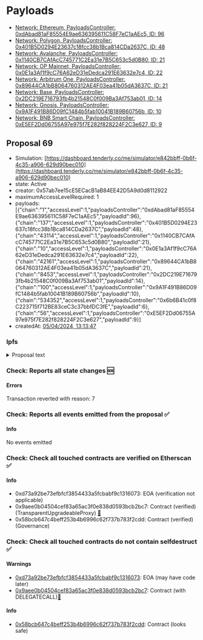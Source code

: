 # Payloads

- [Network: Ethereum, PayloadsController: 0xdAbad81aF85554E9ae636395611C58F7eC1aAEc5, ID: 96](/reports/payloads/1/0xdAbad81aF85554E9ae636395611C58F7eC1aAEc5/96.md)
- [Network: Polygon, PayloadsController: 0x401B5D0294E23637c18fcc38b1Bca814CDa2637C, ID: 48](/reports/payloads/137/0x401B5D0294E23637c18fcc38b1Bca814CDa2637C/48.md)
- [Network: Avalanche, PayloadsController: 0x1140CB7CAfAcC745771C2Ea31e7B5C653c5d0B80, ID: 21](/reports/payloads/43114/0x1140CB7CAfAcC745771C2Ea31e7B5C653c5d0B80/21.md)
- [Network: OP Mainnet, PayloadsController: 0x0E1a3Af1f9cC76A62eD31eDedca291E63632e7c4, ID: 22](/reports/payloads/10/0x0E1a3Af1f9cC76A62eD31eDedca291E63632e7c4/22.md)
- [Network: Arbitrum One, PayloadsController: 0x89644CA1bB8064760312AE4F03ea41b05dA3637C, ID: 21](/reports/payloads/42161/0x89644CA1bB8064760312AE4F03ea41b05dA3637C/21.md)
- [Network: Base, PayloadsController: 0x2DC219E716793fb4b21548C0f009Ba3Af753ab01, ID: 14](/reports/payloads/8453/0x2DC219E716793fb4b21548C0f009Ba3Af753ab01/14.md)
- [Network: Gnosis, PayloadsController: 0x9A1F491B86D09fC1484b5fab10041B189B60756b, ID: 10](/reports/payloads/100/0x9A1F491B86D09fC1484b5fab10041B189B60756b/10.md)
- [Network: BNB Smart Chain, PayloadsController: 0xE5EF2Dd06755A97e975f7E282f828224F2C3e627, ID: 9](/reports/payloads/56/0xE5EF2Dd06755A97e975f7E282f828224F2C3e627/9.md)

## Proposal 69

- Simulation: [https://dashboard.tenderly.co/me/simulator/e842bbff-0b6f-4c35-a906-629d90bec010](https://dashboard.tenderly.co/me/simulator/e842bbff-0b6f-4c35-a906-629d90bec010)
- state: Active
- creator: 0x57ab7ee15cE5ECacB1aB84EE42D5A9d0d8112922
- maximumAccessLevelRequired: 1
- payloads: [{"chain":"1","accessLevel":1,"payloadsController":"0xdAbad81aF85554E9ae636395611C58F7eC1aAEc5","payloadId":96},{"chain":"137","accessLevel":1,"payloadsController":"0x401B5D0294E23637c18fcc38b1Bca814CDa2637C","payloadId":48},{"chain":"43114","accessLevel":1,"payloadsController":"0x1140CB7CAfAcC745771C2Ea31e7B5C653c5d0B80","payloadId":21},{"chain":"10","accessLevel":1,"payloadsController":"0x0E1a3Af1f9cC76A62eD31eDedca291E63632e7c4","payloadId":22},{"chain":"42161","accessLevel":1,"payloadsController":"0x89644CA1bB8064760312AE4F03ea41b05dA3637C","payloadId":21},{"chain":"8453","accessLevel":1,"payloadsController":"0x2DC219E716793fb4b21548C0f009Ba3Af753ab01","payloadId":14},{"chain":"100","accessLevel":1,"payloadsController":"0x9A1F491B86D09fC1484b5fab10041B189B60756b","payloadId":10},{"chain":"534352","accessLevel":1,"payloadsController":"0x6b6B41c0f8C223715f712BE83ceC3c37bbfDC3fE","payloadId":6},{"chain":"56","accessLevel":1,"payloadsController":"0xE5EF2Dd06755A97e975f7E282f828224F2C3e627","payloadId":9}]
- createdAt: [05/04/2024, 13:13:47](https://etherscan.io/tx/0x32c55df59c85555c3ac976899c489c976d0e1647f898053808eb1b2f9e14b93b)

### Ipfs

<details>
  <summary>Proposal text</summary>
  
  
## Simple Summary

A proposal to increase stablecoin Interest Rate parameters across all Aave deployments.

## Motivation

To adapt to the current market conditions and optimize the utilization of stablecoins on Aave, we propose to update the Interest Rate parameters of stablecoins across all Aave deployments.

This will help to maintain the competitiveness of Aave's stablecoin markets and ensure that the interest rates are aligned with the market conditions.

This will also increase Aave DAO revenue by increasing the utilization of stablecoins and cost of borrowing them.

## Specification

This AIP update the Slope1 parameters of Aave stablecoins to 12% Bridged USDC is raised to 13% to enable native USDC a competitive advantage. It also increase the uOptimal parameter of DAI, USDC & USDT assets to 92% on Aave V3 Ethereum.

## References

- Implementation: [AaveV2Ethereum](https://github.com/bgd-labs/aave-proposals-v3/blob/0c854761280d75cb92e4218a43e7997c205f03d3/src/20240404_Multi_StablecoinIRUpdates/AaveV2Ethereum_StablecoinIRUpdates_20240404.sol), [AaveV2Polygon](https://github.com/bgd-labs/aave-proposals-v3/blob/0c854761280d75cb92e4218a43e7997c205f03d3/src/20240404_Multi_StablecoinIRUpdates/AaveV2Polygon_StablecoinIRUpdates_20240404.sol), [AaveV2Avalanche](https://github.com/bgd-labs/aave-proposals-v3/blob/0c854761280d75cb92e4218a43e7997c205f03d3/src/20240404_Multi_StablecoinIRUpdates/AaveV2Avalanche_StablecoinIRUpdates_20240404.sol), [AaveV3Ethereum](https://github.com/bgd-labs/aave-proposals-v3/blob/0c854761280d75cb92e4218a43e7997c205f03d3/src/20240404_Multi_StablecoinIRUpdates/AaveV3Ethereum_StablecoinIRUpdates_20240404.sol), [AaveV3Polygon](https://github.com/bgd-labs/aave-proposals-v3/blob/0c854761280d75cb92e4218a43e7997c205f03d3/src/20240404_Multi_StablecoinIRUpdates/AaveV3Polygon_StablecoinIRUpdates_20240404.sol), [AaveV3Avalanche](https://github.com/bgd-labs/aave-proposals-v3/blob/0c854761280d75cb92e4218a43e7997c205f03d3/src/20240404_Multi_StablecoinIRUpdates/AaveV3Avalanche_StablecoinIRUpdates_20240404.sol), [AaveV3Optimism](https://github.com/bgd-labs/aave-proposals-v3/blob/0c854761280d75cb92e4218a43e7997c205f03d3/src/20240404_Multi_StablecoinIRUpdates/AaveV3Optimism_StablecoinIRUpdates_20240404.sol), [AaveV3Arbitrum](https://github.com/bgd-labs/aave-proposals-v3/blob/0c854761280d75cb92e4218a43e7997c205f03d3/src/20240404_Multi_StablecoinIRUpdates/AaveV3Arbitrum_StablecoinIRUpdates_20240404.sol), [AaveV3Base](https://github.com/bgd-labs/aave-proposals-v3/blob/0c854761280d75cb92e4218a43e7997c205f03d3/src/20240404_Multi_StablecoinIRUpdates/AaveV3Base_StablecoinIRUpdates_20240404.sol), [AaveV3Gnosis](https://github.com/bgd-labs/aave-proposals-v3/blob/0c854761280d75cb92e4218a43e7997c205f03d3/src/20240404_Multi_StablecoinIRUpdates/AaveV3Gnosis_StablecoinIRUpdates_20240404.sol), [AaveV3Scroll](https://github.com/bgd-labs/aave-proposals-v3/blob/0c854761280d75cb92e4218a43e7997c205f03d3/src/20240404_Multi_StablecoinIRUpdates/AaveV3Scroll_StablecoinIRUpdates_20240404.sol), [AaveV3BNB](https://github.com/bgd-labs/aave-proposals-v3/blob/0c854761280d75cb92e4218a43e7997c205f03d3/src/20240404_Multi_StablecoinIRUpdates/AaveV3BNB_StablecoinIRUpdates_20240404.sol)
- Tests: [AaveV2Ethereum](https://github.com/bgd-labs/aave-proposals-v3/blob/0c854761280d75cb92e4218a43e7997c205f03d3/src/20240404_Multi_StablecoinIRUpdates/AaveV2Ethereum_StablecoinIRUpdates_20240404.t.sol), [AaveV2Polygon](https://github.com/bgd-labs/aave-proposals-v3/blob/0c854761280d75cb92e4218a43e7997c205f03d3/src/20240404_Multi_StablecoinIRUpdates/AaveV2Polygon_StablecoinIRUpdates_20240404.t.sol), [AaveV2Avalanche](https://github.com/bgd-labs/aave-proposals-v3/blob/0c854761280d75cb92e4218a43e7997c205f03d3/src/20240404_Multi_StablecoinIRUpdates/AaveV2Avalanche_StablecoinIRUpdates_20240404.t.sol), [AaveV3Ethereum](https://github.com/bgd-labs/aave-proposals-v3/blob/0c854761280d75cb92e4218a43e7997c205f03d3/src/20240404_Multi_StablecoinIRUpdates/AaveV3Ethereum_StablecoinIRUpdates_20240404.t.sol), [AaveV3Polygon](https://github.com/bgd-labs/aave-proposals-v3/blob/0c854761280d75cb92e4218a43e7997c205f03d3/src/20240404_Multi_StablecoinIRUpdates/AaveV3Polygon_StablecoinIRUpdates_20240404.t.sol), [AaveV3Avalanche](https://github.com/bgd-labs/aave-proposals-v3/blob/0c854761280d75cb92e4218a43e7997c205f03d3/src/20240404_Multi_StablecoinIRUpdates/AaveV3Avalanche_StablecoinIRUpdates_20240404.t.sol), [AaveV3Optimism](https://github.com/bgd-labs/aave-proposals-v3/blob/0c854761280d75cb92e4218a43e7997c205f03d3/src/20240404_Multi_StablecoinIRUpdates/AaveV3Optimism_StablecoinIRUpdates_20240404.t.sol), [AaveV3Arbitrum](https://github.com/bgd-labs/aave-proposals-v3/blob/0c854761280d75cb92e4218a43e7997c205f03d3/src/20240404_Multi_StablecoinIRUpdates/AaveV3Arbitrum_StablecoinIRUpdates_20240404.t.sol), [AaveV3Base](https://github.com/bgd-labs/aave-proposals-v3/blob/0c854761280d75cb92e4218a43e7997c205f03d3/src/20240404_Multi_StablecoinIRUpdates/AaveV3Base_StablecoinIRUpdates_20240404.t.sol), [AaveV3Gnosis](https://github.com/bgd-labs/aave-proposals-v3/blob/0c854761280d75cb92e4218a43e7997c205f03d3/src/20240404_Multi_StablecoinIRUpdates/AaveV3Gnosis_StablecoinIRUpdates_20240404.t.sol), [AaveV3Scroll](https://github.com/bgd-labs/aave-proposals-v3/blob/0c854761280d75cb92e4218a43e7997c205f03d3/src/20240404_Multi_StablecoinIRUpdates/AaveV3Scroll_StablecoinIRUpdates_20240404.t.sol), [AaveV3BNB](https://github.com/bgd-labs/aave-proposals-v3/blob/0c854761280d75cb92e4218a43e7997c205f03d3/src/20240404_Multi_StablecoinIRUpdates/AaveV3BNB_StablecoinIRUpdates_20240404.t.sol)
- [Snapshot](https://snapshot.org/#/aave.eth/proposal/0xe2dd228640c3cad93f5418c40c4b5743b3c6c85aa0aae9eee53cbdbca2ed5c2d)
- [Discussion](https://governance.aave.com/t/arfc-stablecoin-ir-curve-amendment-on-aave-v2-and-v3/16864)

## Copyright

Copyright and related rights waived via [CC0](https://creativecommons.org/publicdomain/zero/1.0/).

</details>

### Check: Reports all state changes :sos:

#### Errors

Transaction reverted with reason: 7

### Check: Reports all events emitted from the proposal :white_check_mark:

#### Info

No events emitted

### Check: Check all touched contracts are verified on Etherscan :white_check_mark:

#### Info

- 0xd73a92be73efbfcf3854433a5fcbabf9c1316073: EOA (verification not applicable)
- 0x9aee0b04504cef83a65ac3f0e838d0593bcb2bc7: Contract (verified) (TransparentUpgradeableProxy) [:ghost:](https://github.com/bgd-labs/aave-address-book "GovernanceV3Ethereum.GOVERNANCE")
- 0x58bcb647c4beff253b4b6996c62f737b783f2cdd: Contract (verified) (Governance) 

### Check: Check all touched contracts do not contain selfdestruct :white_check_mark:

#### Warnings

- [0xd73a92be73efbfcf3854433a5fcbabf9c1316073](https://etherscan.io/address/0xd73a92be73efbfcf3854433a5fcbabf9c1316073): EOA (may have code later)
- [0x9aee0b04504cef83a65ac3f0e838d0593bcb2bc7](https://etherscan.io/address/0x9aee0b04504cef83a65ac3f0e838d0593bcb2bc7): Contract (with DELEGATECALL)[:ghost:](https://github.com/bgd-labs/aave-address-book "GovernanceV3Ethereum.GOVERNANCE")

#### Info

- [0x58bcb647c4beff253b4b6996c62f737b783f2cdd](https://etherscan.io/address/0x58bcb647c4beff253b4b6996c62f737b783f2cdd): Contract (looks safe)

